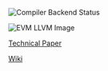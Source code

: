 ![Compiler Backend Status](https://github.com/etclabscore/evm_llvm/workflows/Compiler%20Backend%20Status/badge.svg?branch=EVM)

![EVM LLVM Image](https://user-images.githubusercontent.com/450283/63640209-85cb3c00-c66b-11e9-9610-0c339ae66ac7.png)

[Technical Paper](https://github.com/etclabscore/evm_llvm/wiki/files/Generating_stack_machine_code_using_LLVM.pdf)

[Wiki](https://github.com/etclabscore/evm_llvm/wiki)
